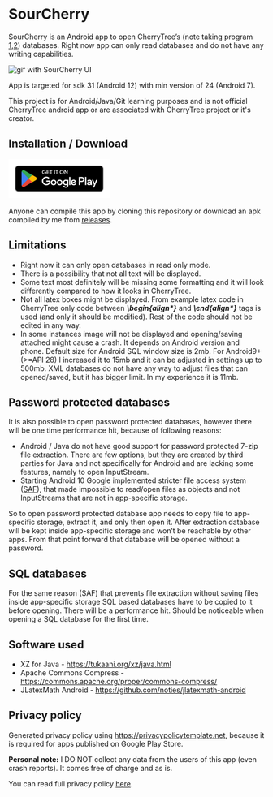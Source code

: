 # SourCherry

SourCherry is an Android app to open CherryTree’s (note taking program [1](https://github.com/giuspen/cherrytree),[2](https://www.giuspen.com/)) databases. Right now app can only read databases and do not have any writing capabilities.

![gif with SourCherry UI](https://github.com/FFDA/ffda.github.storage/raw/main/images/SourCherry.gif)

App is targeted for sdk 31 (Android 12) with min version of 24 (Android 7).

This project is for Android/Java/Git learning purposes and is not official CherryTree android app or are associated with CherryTree project or it's creator.

## Installation / Download

[![](https://raw.githubusercontent.com/FFDA/ffda.github.storage/main/images/google-play-badge.png)](https://play.google.com/store/apps/details?id=lt.ffda.sourcherry)

Anyone can compile this app by cloning this repository or download an apk compiled by me from [releases](https://github.com/FFDA/SourCherry/releases/).

## Limitations

* Right now it can only open databases in read only mode.
* There is a possibility that not all text will be displayed.
* Some text most definitely will be missing some formatting and it will look differently compared to how it looks in CherryTree.
* Not all latex boxes might be displayed. From example latex code in CherryTree only code between ***\begin{align\*}*** and ***\end{align\*}*** tags is used (and only it should be modified). Rest of the code should not be edited in any way.
* In some instances image will not be displayed and opening/saving attached might cause a crash. It depends on Android version and phone. Default size for Android SQL window size is 2mb. For Android9+ (>=API 28) I increased it to 15mb and it can be adjusted in settings up to 500mb. XML databases do not have any way to adjust files that can opened/saved, but it has bigger limit. In my experience it is 11mb.

## Password protected databases

It is also possible to open password protected databases, however there will be one time performance hit, because of following reasons:

* Android / Java do not have good support for password protected 7-zip file extraction. There are few options, but they are created by third parties for Java and not specifically for Android and are lacking some features, namely to open InputStream.
* Starting Android 10 Google implemented stricter file access system ([SAF](https://developer.android.com/guide/topics/providers/document-provider)), that made impossible to read/open files as objects and not InputStreams that are not in app-specific storage.

So to open password protected database app needs to copy file to app-specific storage, extract it, and only then open it. After extraction database will be kept inside app-specific storage and won’t be reachable by other apps. From that point forward that database will be opened without a password.

## SQL databases

For the same reason (SAF) that prevents file extraction without saving files inside app-specific storage SQL based databases have to be copied to it before opening. There will be a performance hit. Should be noticeable when opening a SQL database for the first time.

## Software used

* XZ for Java - https://tukaani.org/xz/java.html
* Apache Commons Compress - https://commons.apache.org/proper/commons-compress/
* JLatexMath Android - https://github.com/noties/jlatexmath-android

## Privacy policy

Generated privacy policy using https://privacypolicytemplate.net, because it is required for apps published on Google Play Store.

**Personal note:** I DO NOT collect any data from the users of this app (even crash reports). It comes free of charge and as is.

You can read full privacy policy [here](https://htmlpreview.github.io/?https://github.com/FFDA/ffda.github.storage/blob/main/misc/SourCherry-PrivacyPolicy.html).